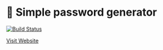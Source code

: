 # :rocket: Simple password generator

[![Build Status](https://travis-ci.com/turkaytunc/pass-gen.svg?branch=main)](https://travis-ci.com/turkaytunc/pass-gen)

[Visit Website](https://turkaytunc.github.io/pass-gen/)
